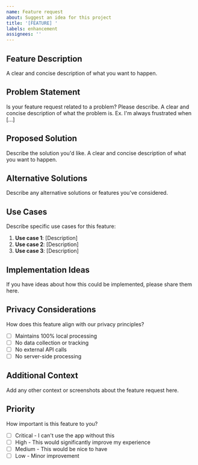 ```yaml
---
name: Feature request
about: Suggest an idea for this project
title: '[FEATURE] '
labels: enhancement
assignees: ''
---
```


## Feature Description

A clear and concise description of what you want to happen.

## Problem Statement

Is your feature request related to a problem? Please describe.
A clear and concise description of what the problem is. Ex. I'm always frustrated when [...]

## Proposed Solution

Describe the solution you'd like.
A clear and concise description of what you want to happen.

## Alternative Solutions

Describe any alternative solutions or features you've considered.

## Use Cases

Describe specific use cases for this feature:

1. **Use case 1**: [Description]
2. **Use case 2**: [Description]
3. **Use case 3**: [Description]

## Implementation Ideas

If you have ideas about how this could be implemented, please share them here.

## Privacy Considerations

How does this feature align with our privacy principles?

- [ ] Maintains 100% local processing
- [ ] No data collection or tracking
- [ ] No external API calls
- [ ] No server-side processing

## Additional Context

Add any other context or screenshots about the feature request here.

## Priority

How important is this feature to you?

- [ ] Critical - I can't use the app without this
- [ ] High - This would significantly improve my experience
- [ ] Medium - This would be nice to have
- [ ] Low - Minor improvement
